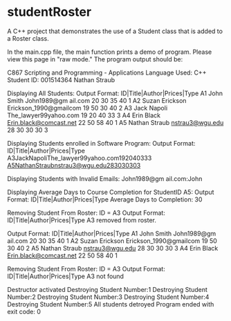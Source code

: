 # studentRoster
A C++ project that demonstrates the use of a Student class that is added to a Roster class.

In the main.cpp file, the main function prints a demo of program. Please view this page in "raw mode." The program output should be:

C867 Scripting and Programming - Applications
Language Used: C++
Student ID: 001514364
Nathan Straub

Displaying All Students: 
Output Format: ID|Title|Author|Prices|Type
A1	John	Smith	John1989@gm ail.com	20	30	35	40	1
A2	Suzan	Erickson	Erickson_1990@gmailcom	19	50	30	40	2
A3	Jack	Napoli	The_lawyer99yahoo.com	19	20	40	33	3
A4	Erin	Black	Erin.black@comcast.net	22	50	58	40	1
A5	Nathan	Straub	nstrau3@wgu.edu	28	30	30	30	3

Displaying Students enrolled in Software Program: 
Output Format: ID|Title|Author|Prices|Type
A3JackNapoliThe_lawyer99yahoo.com192040333
A5NathanStraubnstrau3@wgu.edu283030303

Displaying Students with Invalid Emails: 
John1989@gm ail.com:John

Displaying Average Days to Course Completion for StudentID A5: 
Output Format: ID|Title|Author|Prices|Type
Average Days to Completion: 30

Removing Student From Roster: ID = A3
Output Format: ID|Title|Author|Prices|Type
A3 removed from roster.

Output Format: ID|Title|Author|Prices|Type
A1	John	Smith	John1989@gm ail.com	20	30	35	40	1
A2	Suzan	Erickson	Erickson_1990@gmailcom	19	50	30	40	2
A5	Nathan	Straub	nstrau3@wgu.edu	28	30	30	30	3
A4	Erin	Black	Erin.black@comcast.net	22	50	58	40	1

Removing Student From Roster: ID = A3
Output Format: ID|Title|Author|Prices|Type
A3 not found

Destructor activated
Destroying Student Number:1
Destroying Student Number:2
Destroying Student Number:3
Destroying Student Number:4
Destroying Student Number:5
All students detroyed
Program ended with exit code: 0
